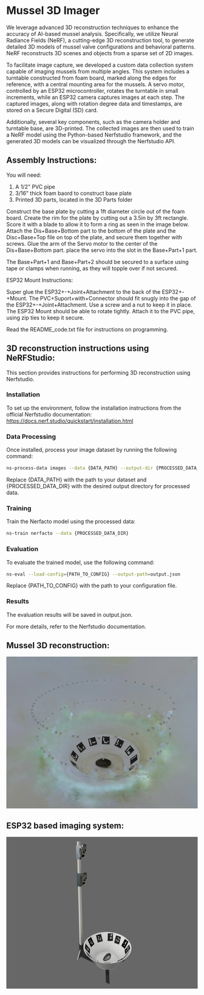 # Mussel 3D Imager

We leverage advanced 3D reconstruction techniques to enhance the accuracy of AI-based mussel analysis. Specifically, we utilize Neural Radiance Fields (NeRF), a cutting-edge 3D reconstruction tool, to generate detailed 3D models of mussel valve configurations and behavioral patterns. NeRF reconstructs 3D scenes and objects from a sparse set of 2D images.

To facilitate image capture, we developed a custom data collection system capable of imaging mussels from multiple angles. This system includes a turntable constructed from foam board, marked along the edges for reference, with a central mounting area for the mussels. A servo motor, controlled by an ESP32 microcontroller, rotates the turntable in small increments, while an ESP32 camera captures images at each step. The captured images, along with rotation degree data and timestamps, are stored on a Secure Digital (SD) card.

Additionally, several key components, such as the camera holder and turntable base, are 3D-printed. The collected images are then used to train a NeRF model using the Python-based Nerfstudio framework, and the generated 3D models can be visualized through the Nerfstudio API.


## Assembly Instructions:

You will need: 

1. A 1/2" PVC pipe
2. 3/16" thick foam baord to construct base plate 
3. Printed 3D parts, located in the 3D Parts folder

Construct the base plate by cutting a 1ft diameter circle out of the foam board. Create the rim for the plate by cutting out a 3.5in by 3ft rectangle. Score it with a blade to allow it to form a ring as seen in the image below. Attach the Dis+Base+Bottom part to the bottom of the plate and the Disc+Base+Top file on top of the plate, and secure them together with screws. Glue the arm of the Servo motor to the center of the Dis+Base+Bottom part. place the servo into the slot in the Base+Part+1 part. 

The Base+Part+1 and Base+Part+2 should be secured to a surface using tape or clamps when running, as they will topple over if not secured. 

ESP32 Mount Instructions:

Super glue the ESP32+-+Joint+Attachment to the back of the ESP32+-+Mount. The PVC+Suport+with+Connector should fit snugly into the gap of the ESP32+-+Joint+Attachment. Use a screw and a nut to keep it in place. The ESP32 Mount should be able to rotate tightly. Attach it to the PVC pipe, using zip ties to keep it secure. 

Read the README_code.txt file for instructions on programming.

## 3D reconstruction instructions using NeRFStudio:
This section provides instructions for performing 3D reconstruction using Nerfstudio.
### Installation
To set up the environment, follow the installation instructions from the official Nerfstudio documentation: https://docs.nerf.studio/quickstart/installation.html
### Data Processing
Once installed, process your image dataset by running the following command:
```bash
ns-process-data images --data {DATA_PATH} --output-dir {PROCESSED_DATA_DIR}
```
Replace {DATA_PATH} with the path to your dataset and {PROCESSED_DATA_DIR} with the desired output directory for processed data.
### Training
Train the Nerfacto model using the processed data:
```bash
ns-train nerfacto --data {PROCESSED_DATA_DIR}
```
### Evaluation
To evaluate the trained model, use the following command:
```bash
ns-eval --load-config={PATH_TO_CONFIG} --output-path=output.json
```
Replace {PATH_TO_CONFIG} with the path to your configuration file.
### Results
The evaluation results will be saved in output.json.

For more details, refer to the Nerfstudio documentation.
## Mussel 3D reconstruction:
<img src="mussel_3D_recontruction.png" alt="Alt Text" width="600" height="400">

## ESP32 based imaging system:
<img src="ESP32_Imaging_System.png" alt="Alt Text" width="600" height="400">
